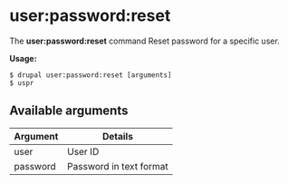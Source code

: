 # user:password:reset
The **user:password:reset** command Reset password for a specific user.

**Usage:**
```
$ drupal user:password:reset [arguments] 
$ uspr  
```

## Available arguments
Argument | Details
---------|-------------
user | User ID
password | Password in text format
